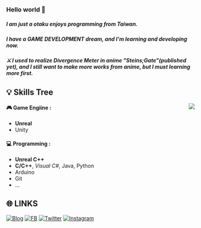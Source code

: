 ### Hello world 👋

##### I am just a otaku enjoys programming from Taiwan.
##### I have a GAME DEVELOPMENT dream, and I'm learning and developing now.

##### ⚔ I used to realize Divergence Meter in anime "Steins;Gate"(published yet), and I still want to make more works from anime, but I must learning more first.

💡 Skills Tree
---
<p><img align="right" src="https://github-readme-stats.vercel.app/api?username=KalinLai-void&show_icons=true&theme=city_lights"></p>

#### 🎮 Game Engiine :
- **Unreal**
- Unity
#### 💻 Programming : 
- **Unreal C++**
- **C/C++**, *Visual C#*, Java, Python
- Arduino
- Git
- ...

🌐 LINKS
---
[![Blog](https://img.shields.io/badge/Blog--RED?style=social&logo=Hexo)](https://kalinlai-void.github.io/)  [![FB](https://img.shields.io/badge/facebook--blue?style=social&logo=Facebook)](https://www.facebook.com/Lai.Karlun/)  [![Twitter](https://img.shields.io/badge/Twitter--blue?style=social&logo=Twitter)](https://twitter.com/KalinLai_void)  [![Instagram](https://img.shields.io/badge/Instagram--blue?style=social&logo=Instagram)](https://www.instagram.com/kalin_lai.void/)

